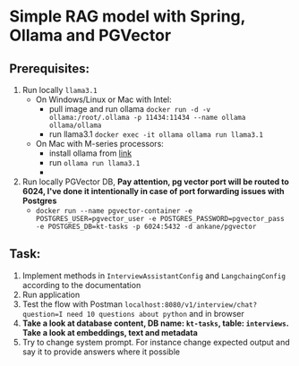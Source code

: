 # Simple RAG model with Spring, Ollama and PGVector


## Prerequisites:
1. Run locally `llama3.1`
    - On Windows/Linux or Mac with Intel:
      - pull image and run ollama `docker run -d -v ollama:/root/.ollama -p 11434:11434 --name ollama ollama/ollama`
      - run llama3.1 `docker exec -it ollama ollama run llama3.1`
    - On Mac with M-series processors:
      - install ollama from [link](https://ollama.com/blog/ollama-is-now-available-as-an-official-docker-image) 
      - run `ollama run llama3.1`
      - 
2. Run locally PGVector DB, **Pay attention, pg vector port will be routed to 6024, I've done it intentionally in case of port forwarding issues with Postgres**
   - `docker run --name pgvector-container -e POSTGRES_USER=pgvector_user -e POSTGRES_PASSWORD=pgvector_pass -e POSTGRES_DB=kt-tasks -p 6024:5432 -d ankane/pgvector`

## Task:
1. Implement methods in `InterviewAssistantConfig` and `LangchaingConfig` according to the documentation
2. Run application
3. Test the flow with Postman `localhost:8080/v1/interview/chat?question=I need 10 questions about python` and in browser
4. **Take a look at database content, DB name: `kt-tasks`, table: `interviews`. Take a look at embeddings, text and metadata**
5. Try to change system prompt. For instance change expected output and say it to provide answers where it possible



